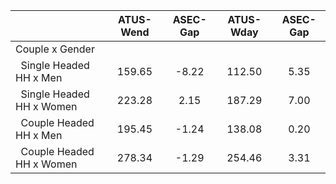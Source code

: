 
|                      |    ATUS-Wend |     ASEC-Gap |    ATUS-Wday |     ASEC-Gap |
| -------------------- | :----------: | :----------: | :----------: | :----------: |
| Couple x Gender      |              |              |              |              |
| &nbsp;&nbsp;Single Headed HH x Men |       159.65 |        -8.22 |       112.50 |         5.35 |
| &nbsp;&nbsp;Single Headed HH x Women |       223.28 |         2.15 |       187.29 |         7.00 |
| &nbsp;&nbsp;Couple Headed HH x Men |       195.45 |        -1.24 |       138.08 |         0.20 |
| &nbsp;&nbsp;Couple Headed HH x Women |       278.34 |        -1.29 |       254.46 |         3.31 |

